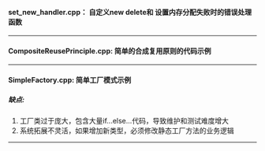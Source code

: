#### set_new_handler.cpp： 自定义new delete和 设置内存分配失败时的错误处理函数  
***
#### CompositeReusePrinciple.cpp: 简单的合成复用原则的代码示例  
***
#### SimpleFactory.cpp: 简单工厂模式示例  
##### 缺点:
  1. 工厂类过于庞大，包含大量if...else...代码，导致维护和测试难度增大
  2. 系统拓展不灵活，如果增加新类型，必须修改静态工厂方法的业务逻辑
***
